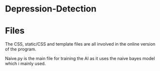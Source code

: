 # Depression-Detection

# Files
The CSS, static/CSS and template files are all involved in the online version of the program.

Naive.py is the main file for training the AI as it uses the naive bayes model which i mainly used.
